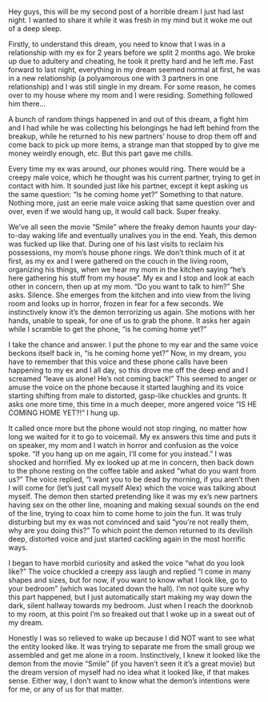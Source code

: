 Hey guys, this will be my second post of a horrible dream I just had last night. I wanted to share it while it was fresh in my mind but it woke me out of a deep sleep. 

Firstly, to understand this dream, you need to know that I was in a relationship with my ex for 2 years before we split 2 months ago. We broke up due to adultery and cheating, he took it pretty hard and he left me. Fast forward to last night, everything in my dream seemed normal at first, he was in a new relationship (a polyamorous one with 3 partners in one relationship) and I was still single in my dream. For some reason, he comes over to my house where my mom and I were residing. Something followed him there…

A bunch of random things happened in and out of this dream, a fight him and I had while he was collecting his belongings he had left behind from the breakup, while he returned to his new partners’ house to drop them off and come back to pick up more items, a strange man that stopped by to give me money weirdly enough, etc. But this part gave me chills. 

Every time my ex was around, our phones would ring. There would be a creepy male voice, which he thought was his current partner, trying to get in contact with him. It sounded just like his partner, except it kept asking us the same question: “Is he coming home yet?” Something to that nature. Nothing more, just an eerie male voice asking that same question over and over, even if we would hang up, it would call back. Super freaky.

We’ve all seen the movie “Smile” where the freaky demon haunts your day-to-day waking life and eventually unalives you in the end. Yeah, this demon was fucked up like that. During one of his last visits to reclaim his possessions, my mom’s house phone rings. We don’t think much of it at first, as my ex and I were gathered on the couch in the living room, organizing his things, when we hear my mom in the kitchen saying “he’s here gathering his stuff from my house”. My ex and I stop and look at each other in concern, then up at my mom. “Do you want to talk to him?” She asks. Silence. She emerges from the kitchen and into view from the living room and looks up in horror, frozen in fear for a few seconds. We instinctively know it’s the demon terrorizing us again. She motions with her hands, unable to speak, for one of us to grab the phone. It asks her again while I scramble to get the phone, “is he coming home yet?”

I take the chance and answer. I put the phone to my ear and the same voice beckons itself back in, “is he coming home yet?” Now, in my dream, you have to remember that this voice and these phone calls have been happening to my ex and I all day, so this drove me off the deep end and I screamed “leave us alone! He’s not coming back!” This seemed to anger or amuse the voice on the phone because it started laughing and its voice starting shifting from male to distorted, gasp-like chuckles and grunts. It asks one more time, this time in a much deeper, more angered voice “IS HE COMING HOME YET?!” I hung up.

It called once more but the phone would not stop ringing, no matter how long we waited for it to go to voicemail. My ex answers this time and puts it on speaker, my mom and I watch in horror and confusion as the voice spoke. “If you hang up on me again, I’ll come for you instead.” I was shocked and horrified. My ex looked up at me in concern, then back down to the phone resting on the coffee table and asked “what do you want from us?” The voice replied, “I want you to be dead by morning, if you aren’t then I will come for (let’s just call myself Alex) which the voice was talking about myself. The demon then started pretending like it was my ex’s new partners having sex on the other line, moaning and making sexual sounds on the end of the line, trying to coax him to come home to join the fun. It was truly disturbing but my ex was not convinced and said “you’re not really them, why are you doing this?” To which point the demon returned to its devilish deep, distorted voice and just started cackling again in the most horrific ways.

I began to have morbid curiosity and asked the voice “what do you look like?” The voice chuckled a creepy ass laugh and replied “I come in many shapes and sizes, but for now, if you want to know what I look like, go to your bedroom” (which was located down the hall). I’m not quite sure why this part happened, but I just automatically start making my way down the dark, silent hallway towards my bedroom. Just when I reach the doorknob to my room, at this point I’m so freaked out that I woke up in a sweat out of my dream. 

Honestly I was so relieved to wake up because I did NOT want to see what the entity looked like. It was trying to separate me from the small group we assembled and get me alone in a room. Instinctively, I knew it looked like the demon from the movie “Smile” (if you haven’t seen it it’s a great movie) but the dream version of myself had no idea what it looked like, if that makes sense. Either way, I don’t want to know what the demon’s intentions were for me, or any of us for that matter.